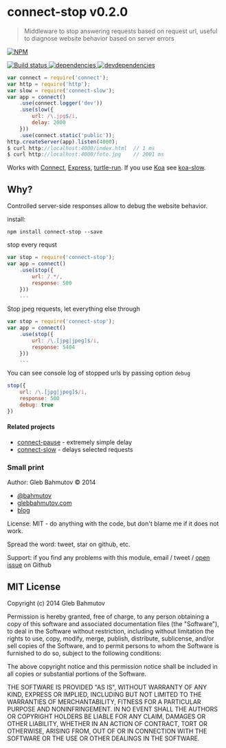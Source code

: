 # connect-stop v0.2.0

> Middleware to stop answering requests based on request url, useful to diagnose website behavior based on server errors

[![NPM][connect-stop-icon] ][connect-stop-url]

[![Build status][connect-stop-ci-image] ][connect-stop-ci-url]
[![dependencies][connect-stop-dependencies-image] ][connect-stop-dependencies-url]
[![devdependencies][connect-stop-devdependencies-image] ][connect-stop-devdependencies-url]

[connect-stop-icon]: https://nodei.co/npm/connect-stop.png?downloads=true
[connect-stop-url]: https://npmjs.org/package/connect-stop
[connect-stop-ci-image]: https://travis-ci.org/bahmutov/connect-stop.png?branch=master
[connect-stop-ci-url]: https://travis-ci.org/bahmutov/connect-stop
[connect-stop-dependencies-image]: https://david-dm.org/bahmutov/connect-stop.png
[connect-stop-dependencies-url]: https://david-dm.org/bahmutov/connect-stop
[connect-stop-devdependencies-image]: https://david-dm.org/bahmutov/connect-stop/dev-status.png
[connect-stop-devdependencies-url]: https://david-dm.org/bahmutov/connect-stop#info=devDependencies



```js
var connect = require('connect');
var http = require('http');
var slow = require('connect-slow');
var app = connect()
    .use(connect.logger('dev'))
    .use(slow({
        url: /\.jpg$/i,
        delay: 2000
    }))
    .use(connect.static('public'));
http.createServer(app).listen(4000);
$ curl http://localhost:4000/index.html  // 1 ms
$ curl http://localhost:4000/foto.jpg    // 2001 ms
```

Works with [Connect](http://www.senchalabs.org/connect/),
[Express](http://expressjs.com/), [turtle-run](https://github.com/bahmutov/turtle-run). 
If you use [Koa](http://koajs.com/) see [koa-slow](https://github.com/bahmutov/koa-slow).



## Why?

Controlled server-side responses allow to debug the website behavior.

install:

```
npm install connect-stop --save
```

stop every requst

```js
var stop = require('connect-stop');
var app = connect()
    .use(stop({
        url: /.*/,
        response: 500
    }))
    ...
```
Stop jpeg requests, let everything else through

```js
var stop = require('connect-stop');
var app = connect()
    .use(stop({
        url: /\.[jpg|jpeg]$/i,
        response: 5404
    }))
    ...
```

You can see console log of stopped urls by passing option `debug`

```js
stop({
    url: /\.[jpg|jpeg]$/i,
    response: 500
    debug: true
})
```

#### Related projects

* [connect-pause](https://github.com/flesler/connect-pause) - extremely simple delay
* [connect-slow](https://github.com/flesler/connect-slow) - delays selected requests



### Small print

Author: Gleb Bahmutov &copy; 2014

* [@bahmutov](https://twitter.com/bahmutov)
* [glebbahmutov.com](http://glebbahmutov.com)
* [blog](http://bahmutov.calepin.co/)

License: MIT - do anything with the code, but don't blame me if it does not work.

Spread the word: tweet, star on github, etc.

Support: if you find any problems with this module, email / tweet /
[open issue](https://github.com/bahmutov/connect-stop/issues) on Github



## MIT License

Copyright (c) 2014 Gleb Bahmutov

Permission is hereby granted, free of charge, to any person
obtaining a copy of this software and associated documentation
files (the "Software"), to deal in the Software without
restriction, including without limitation the rights to use,
copy, modify, merge, publish, distribute, sublicense, and/or sell
copies of the Software, and to permit persons to whom the
Software is furnished to do so, subject to the following
conditions:

The above copyright notice and this permission notice shall be
included in all copies or substantial portions of the Software.

THE SOFTWARE IS PROVIDED "AS IS", WITHOUT WARRANTY OF ANY KIND,
EXPRESS OR IMPLIED, INCLUDING BUT NOT LIMITED TO THE WARRANTIES
OF MERCHANTABILITY, FITNESS FOR A PARTICULAR PURPOSE AND
NONINFRINGEMENT. IN NO EVENT SHALL THE AUTHORS OR COPYRIGHT
HOLDERS BE LIABLE FOR ANY CLAIM, DAMAGES OR OTHER LIABILITY,
WHETHER IN AN ACTION OF CONTRACT, TORT OR OTHERWISE, ARISING
FROM, OUT OF OR IN CONNECTION WITH THE SOFTWARE OR THE USE OR
OTHER DEALINGS IN THE SOFTWARE.



